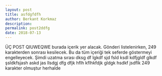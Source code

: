 ```yaml
---
layout: post
title: asfdgfdfh
author: Berkant Korkmaz
description: 
permalink: post2ddfg
date: 2018-07-13
---
```


ÜÇ POST QIUWEQWE burada içerik yer alacak. Gönderi listelenirken, 249 karakterden sonrası kesilecek. Bu da tüm içeriği tek seferde göstermeyi engelleyecek. Şimdi uzatma sırası dksg df lgkdf sjd fsld ksdl kdfjgldf glkdf şsldkfsjash askd jas llsdgj dfg dfjk hflh kflhkfdjk gldgk hsdkf jsdflk 249 karakter olmuştur herhalde